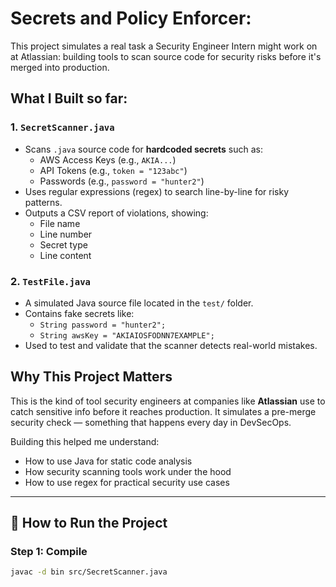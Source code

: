 # Secrets and Policy Enforcer:

This project simulates a real task a Security Engineer Intern might work on at Atlassian: building tools to scan source code for security risks before it's merged into production.

##  What I Built so far:

### 1. `SecretScanner.java`
- Scans `.java` source code for **hardcoded secrets** such as:
  - AWS Access Keys (e.g., `AKIA...`)
  - API Tokens (e.g., `token = "123abc"`)
  - Passwords (e.g., `password = "hunter2"`)
- Uses regular expressions (regex) to search line-by-line for risky patterns.
- Outputs a CSV report of violations, showing:
  - File name
  - Line number
  - Secret type
  - Line content

### 2. `TestFile.java`
- A simulated Java source file located in the `test/` folder.
- Contains fake secrets like:
  - `String password = "hunter2";`
  - `String awsKey = "AKIAIOSFODNN7EXAMPLE";`
- Used to test and validate that the scanner detects real-world mistakes.

## Why This Project Matters

This is the kind of tool security engineers at companies like **Atlassian** use to catch sensitive info before it reaches production. It simulates a pre-merge security check — something that happens every day in DevSecOps.

Building this helped me understand:
- How to use Java for static code analysis
- How security scanning tools work under the hood
- How to use regex for practical security use cases

---

## 🚀 How to Run the Project

### Step 1: Compile
```bash
javac -d bin src/SecretScanner.java
